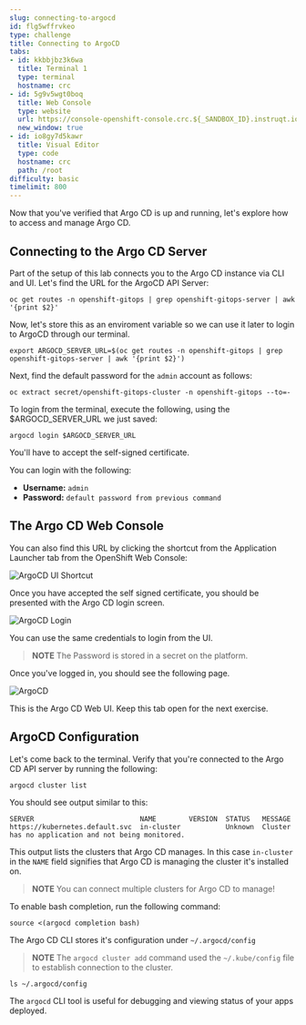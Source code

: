 ```yaml
---
slug: connecting-to-argocd
id: flg5wffrvkeo
type: challenge
title: Connecting to ArgoCD
tabs:
- id: kkbbjbz3k6wa
  title: Terminal 1
  type: terminal
  hostname: crc
- id: 5g9v5wgt0boq
  title: Web Console
  type: website
  url: https://console-openshift-console.crc.${_SANDBOX_ID}.instruqt.io
  new_window: true
- id: io8gy7d5kawr
  title: Visual Editor
  type: code
  hostname: crc
  path: /root
difficulty: basic
timelimit: 800
---
```

Now that you've verified that Argo CD is up and running, let's explore
how to access and manage Argo CD.

## Connecting to the Argo CD Server

Part of the setup of this lab connects you to the Argo CD instance via
CLI and UI. Let's find the URL for the ArgoCD API Server:

```
oc get routes -n openshift-gitops | grep openshift-gitops-server | awk '{print $2}'
```

Now, let's store this as an enviroment variable so we can use it later to login to ArgoCD through our terminal.

```
export ARGOCD_SERVER_URL=$(oc get routes -n openshift-gitops | grep openshift-gitops-server | awk '{print $2}')
```

Next, find the default password for the `admin` account as follows:

```
oc extract secret/openshift-gitops-cluster -n openshift-gitops --to=-
```

To login from the terminal, execute the following, using the $ARGOCD_SERVER_URL we just saved:

```
argocd login $ARGOCD_SERVER_URL
```

You'll have to accept the self-signed certificate.


You can login with the following:
* **Username:** ``admin``
* **Password:** ``default password from previous command``

## The Argo CD Web Console

You can also find this URL by clicking the shortcut from the Application Launcher tab from the OpenShift Web Console:

![ArgoCD UI Shortcut](https://raw.githubusercontent.com/openshift-instruqt/instruqt/master/assets/gitops/argocd-shortcut.png)

Once you have accepted the self signed certificate, you should be
presented with the Argo CD login screen.

![ArgoCD Login](https://raw.githubusercontent.com/openshift-instruqt/instruqt/master/assets/gitops/argocd-login.png)

You can use the same credentials to login from the UI.

> **NOTE** The Password is stored in a secret on the platform.

Once you've logged in, you should see the following page.

![ArgoCD](https://raw.githubusercontent.com/openshift-instruqt/instruqt/master/assets/gitops/argocd.png)

This is the Argo CD Web UI. Keep this tab open for the next exercise.

## ArgoCD Configuration

Let's come back to the terminal. Verify that you're connected to the Argo CD API server
by running the following:

```
argocd cluster list
```

You should see output similar to this:

```shell
SERVER                          NAME        VERSION  STATUS   MESSAGE
https://kubernetes.default.svc  in-cluster           Unknown  Cluster has no application and not being monitored.
```

This output lists the clusters that Argo CD manages. In this case
`in-cluster` in the `NAME` field signifies that Argo CD is managing the
cluster it's installed on.

> **NOTE** You can connect multiple clusters for Argo CD to manage!

To enable bash completion, run the following command:

```
source <(argocd completion bash)
```

The Argo CD CLI stores it's configuration under `~/.argocd/config`

> **NOTE** The `argocd cluster add` command used the `~/.kube/config` file to establish connection to the cluster.

```
ls ~/.argocd/config
```

The `argocd` CLI tool is useful for debugging and viewing status of your apps deployed.
